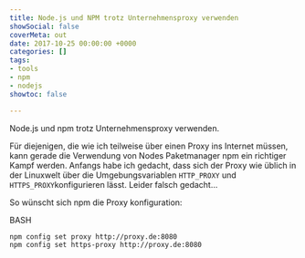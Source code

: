 ```yaml
---
title: Node.js und NPM trotz Unternehmensproxy verwenden
showSocial: false
coverMeta: out
date: 2017-10-25 00:00:00 +0000
categories: []
tags:
- tools
- npm
- nodejs
showtoc: false

---
```

Node.js und npm trotz Unternehmensproxy verwenden.

<!--more-->

Für diejenigen, die wie ich teilweise über einen Proxy ins Internet müssen, kann gerade die Verwendung von Nodes Paketmanager npm ein richtiger Kampf werden. Anfangs habe ich gedacht, dass sich der Proxy wie üblich in der Linuxwelt über die Umgebungsvariablen ```HTTP_PROXY``` und ```HTTPS_PROXY```konfigurieren lässt. Leider falsch gedacht...

So wünscht sich npm die Proxy konfiguration:

BASH
```bash
npm config set proxy http://proxy.de:8080
npm config set https-proxy http://proxy.de:8080
```